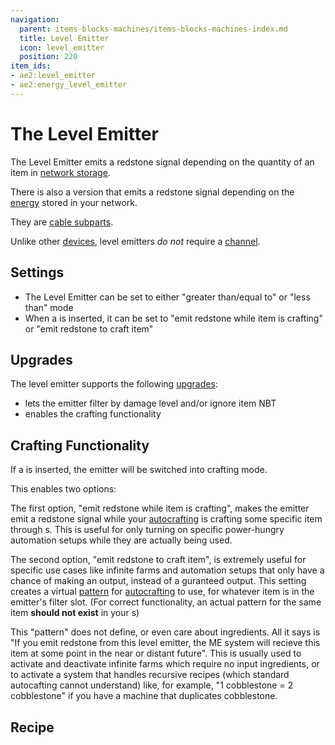 ```yaml
---
navigation:
  parent: items-blocks-machines/items-blocks-machines-index.md
  title: Level Emitter
  icon: level_emitter
  position: 220
item_ids:
- ae2:level_emitter
- ae2:energy_level_emitter
---
```


# The Level Emitter

<GameScene zoom="8">
  <ImportStructure src="../assets/blocks/level_emitter.snbt" />
</GameScene>

The Level Emitter emits a redstone signal depending on the quantity of an item in
[network storage](../ae2-mechanics/import-export-storage.md).

There is also a version that emits a redstone signal depending on the [energy](../ae2-mechanics/energy.md) stored
in your network.

They are [cable subparts](../ae2-mechanics/cable-subparts.md).

Unlike other [devices](../ae2-mechanics/devices.md), level emitters *do not* require a [channel](../ae2-mechanics/channels.md).

## Settings

*   The Level Emitter can be set to either "greater than/equal to" or "less than" mode
*   When a <ItemLink id="crafting_card" /> is inserted, it can be set to "emit redstone while item is crafting" or
    "emit redstone to craft item"

## Upgrades

The level emitter supports the following [upgrades](upgrade_cards.md):

*   <ItemLink id="fuzzy_card" /> lets the emitter filter by damage level and/or ignore item NBT
*   <ItemLink id="crafting_card" /> enables the crafting functionality

## Crafting Functionality

If a <ItemLink id="crafting_card" /> is inserted, the emitter will be switched into crafting mode.

This enables two options:

The first option, "emit redstone while item is crafting", makes the emitter emit a redstone signal while your [autocrafting](../ae2-mechanics/autocrafting.md)
is crafting some specific item through <ItemLink id="pattern_provider" />s. This is useful for only turning on specific
power-hungry automation setups while they are actually being used.

The second option, "emit redstone to craft item", is extremely useful for specific use cases like infinite farms and
automation setups that only have a chance of making an output, instead of a guranteed output.
This setting creates a virtual [pattern](patterns.md) for [autocrafting](../ae2-mechanics/autocrafting.md) to use, for whatever item
is in the emitter's filter slot.
(For correct functionality, an actual pattern for the same item **should not exist** in your <ItemLink id="pattern_provider" />s)

This "pattern" does not define, or even care about ingredients.
All it says is "If you emit redstone from this level emitter, the ME system will recieve this item at some point in the
near or distant future". This is usually used to activate and deactivate infinite farms which require no input ingredients,
or to activate a system that handles recursive recipes (which standard autocafting cannot understand) like, for example, "1 cobblestone = 2 cobblestone"
if you have a machine that duplicates cobblestone.

## Recipe

<RecipeFor id="level_emitter" />

<RecipeFor id="energy_level_emitter" />
